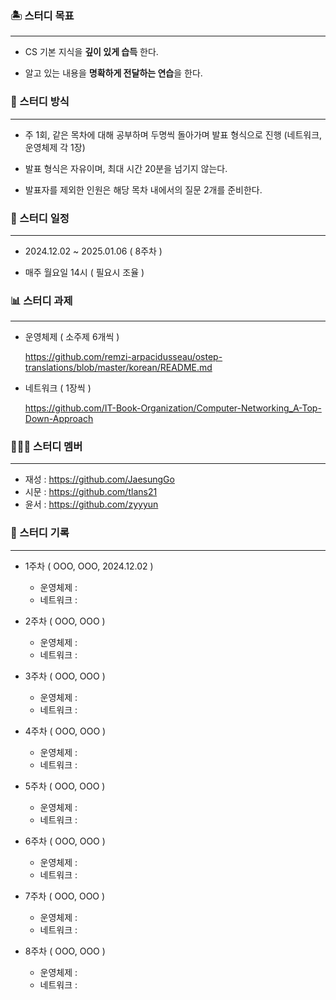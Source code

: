 ### 🏝 스터디 목표

---

- CS 기본 지식을 **깊이 있게 습득** 한다.

- 알고 있는 내용을 **명확하게 전달하는 연습**을 한다.

### 🔨 스터디 방식

---

- 주 1회, 같은 목차에 대해 공부하며 두명씩 돌아가며 발표 형식으로 진행 (네트워크, 운영체제 각 1장)

- 발표 형식은 자유이며, 최대 시간 20분을 넘기지 않는다.
  
- 발표자를 제외한 인원은 해당 목차 내에서의 질문 2개를 준비한다.

### 📆 스터디 일정

---

- 2024.12.02 ~ 2025.01.06 ( 8주차 )
  
- 매주 월요일 14시 ( 필요시 조율 )

### 📊 스터디 과제

---

- 운영체제 ( 소주제 6개씩 )
    
    https://github.com/remzi-arpacidusseau/ostep-translations/blob/master/korean/README.md
    
- 네트워크 ( 1장씩 )
    
    https://github.com/IT-Book-Organization/Computer-Networking_A-Top-Down-Approach
    

### 👨‍👨‍👦 스터디 멤버

---

- 재성 : https://github.com/JaesungGo
- 시문 : https://github.com/tlans21
- 윤서 : https://github.com/zyyyun

### 📙 스터디 기록

---

- 1주차 ( OOO, OOO, 2024.12.02 )
    - 운영체제 :
    - 네트워크 :

- 2주차 ( OOO, OOO )
    - 운영체제 :
    - 네트워크 :

- 3주차 ( OOO, OOO )
    - 운영체제 :
    - 네트워크 :

- 4주차 ( OOO, OOO )
    - 운영체제 :
    - 네트워크 :

- 5주차 ( OOO, OOO )
    - 운영체제 :
    - 네트워크 :

- 6주차 ( OOO, OOO )
    - 운영체제 :
    - 네트워크 :

- 7주차 ( OOO, OOO )
    - 운영체제 :
    - 네트워크 :

- 8주차 ( OOO, OOO )
    - 운영체제 :
    - 네트워크 :
